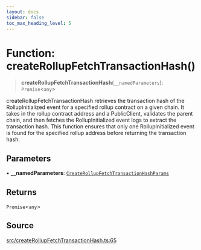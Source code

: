 ```yaml
---
layout: docs
sidebar: false
toc_max_heading_level: 5
---
```


# Function: createRollupFetchTransactionHash()

> **createRollupFetchTransactionHash**(`__namedParameters`): `Promise`\<`any`\>

createRollupFetchTransactionHash retrieves the transaction hash of the
RollupInitialized event for a specified rollup contract on a given chain. It
takes in the rollup contract address and a PublicClient, validates the parent
chain, and then fetches the RollupInitialized event logs to extract the
transaction hash. This function ensures that only one RollupInitialized event
is found for the specified rollup address before returning the transaction
hash.

## Parameters

• **\_\_namedParameters**: [`CreateRollupFetchTransactionHashParams`](../type-aliases/CreateRollupFetchTransactionHashParams.md)

## Returns

`Promise`\<`any`\>

## Source

[src/createRollupFetchTransactionHash.ts:65](https://github.com/anegg0/arbitrum-orbit-sdk/blob/b24cbe9cd68eb30d18566196d2c909bd4086db10/src/createRollupFetchTransactionHash.ts#L65)
